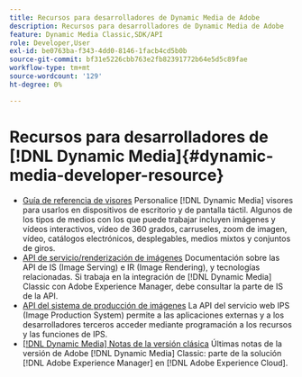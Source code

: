 ```yaml
---
title: Recursos para desarrolladores de Dynamic Media de Adobe
description: Recursos para desarrolladores de Dynamic Media de Adobe
feature: Dynamic Media Classic,SDK/API
role: Developer,User
exl-id: be0763ba-f343-4dd0-8146-1facb4cd5b0b
source-git-commit: bf31e5226cbb763e2fb82391772b64e5d5c89fae
workflow-type: tm+mt
source-wordcount: '129'
ht-degree: 0%

---
```


# Recursos para desarrolladores de [!DNL Dynamic Media]{#dynamic-media-developer-resource}

* [Guía de referencia de visores](/help/aem-viewers-ref/homeviewers.md)<!-- (https://experienceleague.adobe.com/docs/dynamic-media-developer-resources/library/homeviewers.html) -->
Personalice [!DNL Dynamic Media] visores para usarlos en dispositivos de escritorio y de pantalla táctil. Algunos de los tipos de medios con los que puede trabajar incluyen imágenes y vídeos interactivos, vídeo de 360 grados, carruseles, zoom de imagen, vídeo, catálogos electrónicos, desplegables, medios mixtos y conjuntos de giros.
* [API de servicio/renderización de imágenes](/help/aem-is-ir-api/homeisir.md)<!-- (https://experienceleague.adobe.com/docs/dynamic-media-developer-resources/image-serving-api/homeisir.html) -->
Documentación sobre las API de IS (Image Serving) e IR (Image Rendering), y tecnologías relacionadas. Si trabaja en la integración de [!DNL Dynamic Media] Classic con Adobe Experience Manager, debe consultar la parte de IS de la API.
* [API del sistema de producción de imágenes](/help/aem-ips-api/c-overview.md)
La API del servicio web IPS (Image Production System) permite a las aplicaciones externas y a los desarrolladores terceros acceder mediante programación a los recursos y las funciones de IPS.
* [[!DNL Dynamic Media] Notas de la versión clásica](/help/s7-release-notes/s7rn2017.md)
Últimas notas de la versión de Adobe [!DNL Dynamic Media] Classic: parte de la solución [!DNL Adobe Experience Manager] en [!DNL Adobe Experience Cloud].
